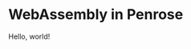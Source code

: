 <script setup>
import BlogMeta from "../../../../src/components/BlogMeta.vue";
</script>

# WebAssembly in Penrose

<BlogMeta github="samestep" date="2023-02-27" />

Hello, world!
